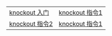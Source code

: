 <table>
  <tr>
    <td><a href="https://github.com/Narutocc/knockout/issues/1"/>knockout 入门</td>
    <td><a href="https://github.com/Narutocc/knockout/issues/2"/>knockout 指令1</td>
  </tr>
 <tr>
    <td><a href="https://github.com/Narutocc/knockout/issues/3"/>knockout 指令2</td>
    <td><a href="https://github.com/Narutocc/knockout/issues/2"/>knockout 指令1</td>
  </tr>
</table>
